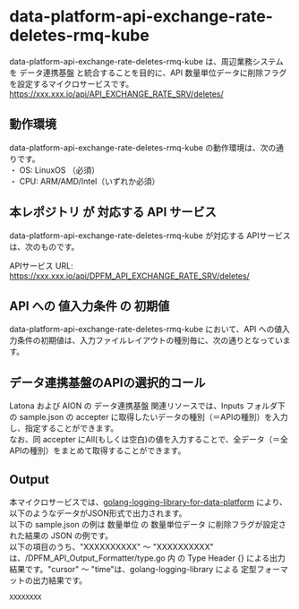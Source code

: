 # data-platform-api-exchange-rate-deletes-rmq-kube

data-platform-api-exchange-rate-deletes-rmq-kube は、周辺業務システム　を データ連携基盤 と統合することを目的に、API 数量単位データに削除フラグを設定するマイクロサービスです。  
https://xxx.xxx.io/api/API_EXCHANGE_RATE_SRV/deletes/

## 動作環境
data-platform-api-exchange-rate-deletes-rmq-kube の動作環境は、次の通りです。  
・ OS: LinuxOS （必須）  
・ CPU: ARM/AMD/Intel（いずれか必須）  

## 本レポジトリ が 対応する API サービス
data-platform-api-exchange-rate-deletes-rmq-kube が対応する APIサービス は、次のものです。

APIサービス URL: https://xxx.xxx.io/api/DPFM_API_EXCHANGE_RATE_SRV/deletes/

## API への 値入力条件 の 初期値
data-platform-api-exchange-rate-deletes-rmq-kube において、API への値入力条件の初期値は、入力ファイルレイアウトの種別毎に、次の通りとなっています。  

## データ連携基盤のAPIの選択的コール

Latona および AION の データ連携基盤 関連リソースでは、Inputs フォルダ下の sample.json の accepter に取得したいデータの種別（＝APIの種別）を入力し、指定することができます。  
なお、同 accepter にAll(もしくは空白)の値を入力することで、全データ（＝全APIの種別）をまとめて取得することができます。  

## Output  
本マイクロサービスでは、[golang-logging-library-for-data-platform](https://github.com/latonaio/golang-logging-library-for-data-platform) により、以下のようなデータがJSON形式で出力されます。  
以下の sample.json の例は 数量単位 の 数量単位データ に削除フラグが設定された結果の JSON の例です。  
以下の項目のうち、"XXXXXXXXXX" ～ "XXXXXXXXXX" は、/DPFM_API_Output_Formatter/type.go 内 の Type Header {} による出力結果です。"cursor" ～ "time"は、golang-logging-library による 定型フォーマットの出力結果です。  

```
XXXXXXXX
```

